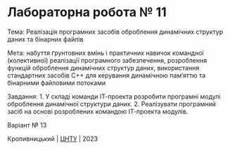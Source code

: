 ﻿# Лабораторна робота № 11

Тема: Реалізація програмних засобів оброблення динамічних структур даних та бінарних файлів

Мета: набуття ґрунтовних вмінь і практичних навичок командної (колективної) реалізації програмного забезпечення, розроблення функцій оброблення динамічних структур даних, використання стандартних засобів С++ для керування динамічною пам’яттю та бінарними файловими потоками

Завдання:
    1. У складі команди ІТ-проекта розробити програмні модулі оброблення динамічної структури даних.
    2. Реалізувати програмний засіб на основі розроблених командою ІТ-проекта модулів. 

Варіант № 13

Кропивницький | <a href="http://www.kntu.kr.ua/">ЦНТУ</a> | 2023
